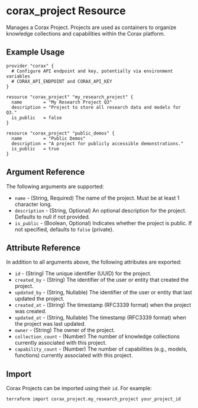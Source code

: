 # corax_project Resource

Manages a Corax Project. Projects are used as containers to organize knowledge collections and capabilities within the Corax platform.

## Example Usage

```hcl
provider "corax" {
  # Configure API endpoint and key, potentially via environment variables
  # CORAX_API_ENDPOINT and CORAX_API_KEY
}

resource "corax_project" "my_research_project" {
  name        = "My Research Project Q3"
  description = "Project to store all research data and models for Q3."
  is_public   = false
}

resource "corax_project" "public_demos" {
  name        = "Public Demos"
  description = "A project for publicly accessible demonstrations."
  is_public   = true
}
```

## Argument Reference

The following arguments are supported:

- `name` - (String, Required) The name of the project. Must be at least 1 character long.
- `description` - (String, Optional) An optional description for the project. Defaults to null if not provided.
- `is_public` - (Boolean, Optional) Indicates whether the project is public. If not specified, defaults to `false` (private).

## Attribute Reference

In addition to all arguments above, the following attributes are exported:

- `id` - (String) The unique identifier (UUID) for the project.
- `created_by` - (String) The identifier of the user or entity that created the project.
- `updated_by` - (String, Nullable) The identifier of the user or entity that last updated the project.
- `created_at` - (String) The timestamp (RFC3339 format) when the project was created.
- `updated_at` - (String, Nullable) The timestamp (RFC3339 format) when the project was last updated.
- `owner` - (String) The owner of the project.
- `collection_count` - (Number) The number of knowledge collections currently associated with this project.
- `capability_count` - (Number) The number of capabilities (e.g., models, functions) currently associated with this project.

## Import

Corax Projects can be imported using their `id`. For example:

```shell
terraform import corax_project.my_research_project your_project_id
```
